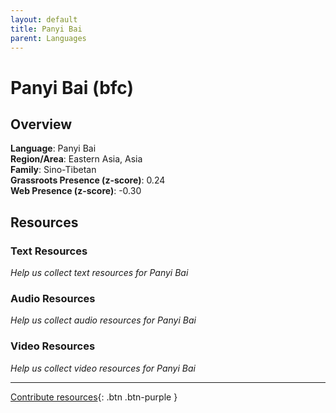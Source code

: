 ```yaml
---
layout: default
title: Panyi Bai
parent: Languages
---
```


# Panyi Bai (bfc)

## Overview

**Language**: Panyi Bai  
**Region/Area**: Eastern Asia, Asia  
**Family**: Sino-Tibetan  
**Grassroots Presence (z-score)**: 0.24  
**Web Presence (z-score)**: -0.30  

## Resources

### Text Resources
*Help us collect text resources for Panyi Bai*

### Audio Resources
*Help us collect audio resources for Panyi Bai*

### Video Resources
*Help us collect video resources for Panyi Bai*

---

[Contribute resources](https://forms.office.com/e/1SfLJx3u1r){: .btn .btn-purple }

